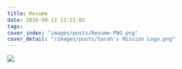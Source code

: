```yaml
---
title: Resume
date: 2016-09-12 13:21:02
tags:
cover_index: "images/posts/Resume-PNG.png"
cover_detail: "/images/posts/Sarah's Mission Logo.png"
---
```

<img src="/images/posts/Puja Mittal Purdue Resume 4.3.3 image.jpg">